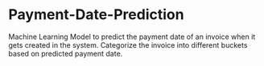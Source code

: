 # Payment-Date-Prediction
Machine Learning Model to predict the payment date of an invoice when it gets created in the system. Categorize the invoice into different buckets based on predicted payment date.
